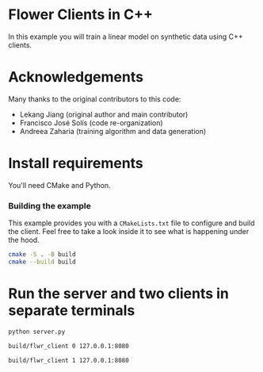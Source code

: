 # Flower Clients in C++

In this example you will train a linear model on synthetic data using C++ clients.

# Acknowledgements 
Many thanks to the original contributors to this code:
- Lekang Jiang (original author and main contributor)
- Francisco José Solís (code re-organization)
- Andreea Zaharia (training algorithm and data generation)

# Install requirements
You'll need CMake and Python.

### Building the example
This example provides you with a `CMakeLists.txt` file to configure and build the client. Feel free to take a look inside it to see what is happening under the hood.


```bash
cmake -S . -B build 
cmake --build build
```

# Run the server and two clients in separate terminals
```bash 
python server.py
```
```bash
build/flwr_client 0 127.0.0.1:8080 
```
```bash
build/flwr_client 1 127.0.0.1:8080
```
